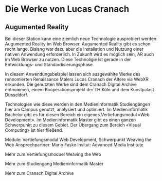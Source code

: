 # Die Werke von Lucas Cranach
## Augumented Reality

Bei dieser Station kann eine ziemlich neue Technologie ausprobiert werden: Augumented Reality im Web Browser. Augumented Reality gibt es schon recht lange. Bislang war dazu aber die Installation und Nutzung einer nativen Anwendung erforderlich. In Zukunft wird es möglich sein, AR auch im Web Browser zu nutzen. Diese Technoligie ist gerade in der Entwicklungs- und Standardisierungsphase.

In diesem Anwendungsbeispiel lassen sich ausgewählte Werke des rennomierten Renaissance Malers Lucas Cranach der Ältere via WebXR erkunden. Die genutzten Werke sind dem Cranach Digital Archive entnommen, einem Kooperationsprojekt der TH Köln und dem Kunstpalast Düsseldorf.

Technologien wie diese werden in den Medieninformatik Studiengängen hier am Campus genutzt, analysiert und optimiert. Im Medieninformatik Bachelor gibt es für diesen Bereich ein eigenes Vertiefungsmodul «Web Development». Im Medieninformatik Master gibt es einen ganzen Schwerpunkt zu diesem Gebiet. Der Übergang zum Bereich «Visual Computing» ist hier fließend.

Module: Vertiefungsmodul Web Development, Schwerpunkt Weaving the Web
Ansprechpartner: Mario Faske
Insitut: Advanced Media Institute

Mehr zum Vertiefungsmoduel Weaving the Web
<qr-code>

Mehr zum Studiengang Medieninformatik Master
<qr-code>

Mehr zum Cranach Digital Archive
<qr-code>
